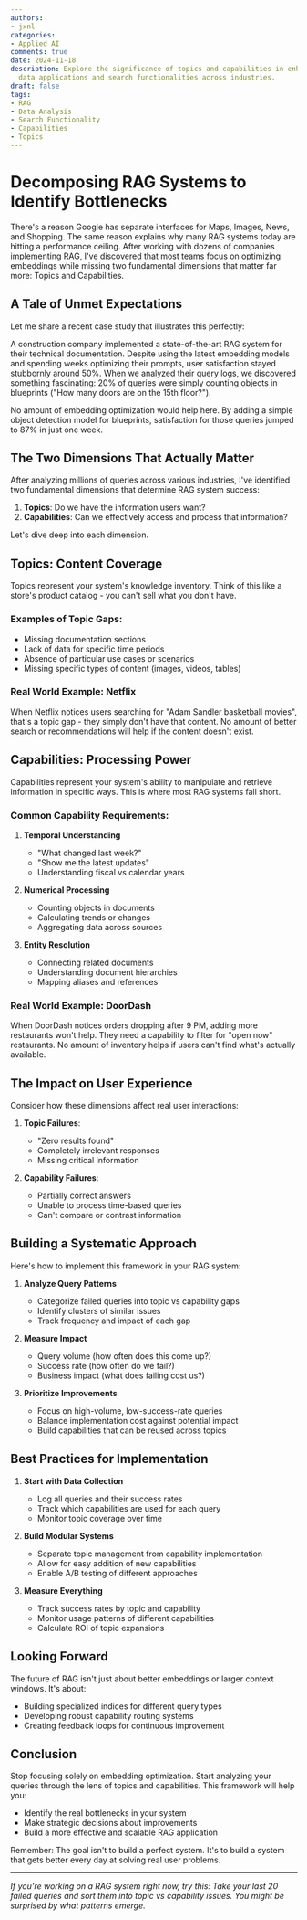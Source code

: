 ```yaml
---
authors:
- jxnl
categories:
- Applied AI
comments: true
date: 2024-11-18
description: Explore the significance of topics and capabilities in enhancing RAG
  data applications and search functionalities across industries.
draft: false
tags:
- RAG
- Data Analysis
- Search Functionality
- Capabilities
- Topics
---
```


# Decomposing RAG Systems to Identify Bottlenecks

There's a reason Google has separate interfaces for Maps, Images, News, and Shopping. The same reason explains why many RAG systems today are hitting a performance ceiling. After working with dozens of companies implementing RAG, I've discovered that most teams focus on optimizing embeddings while missing two fundamental dimensions that matter far more: Topics and Capabilities.

## A Tale of Unmet Expectations 

Let me share a recent case study that illustrates this perfectly:

A construction company implemented a state-of-the-art RAG system for their technical documentation. Despite using the latest embedding models and spending weeks optimizing their prompts, user satisfaction stayed stubbornly around 50%. When we analyzed their query logs, we discovered something fascinating: 20% of queries were simply counting objects in blueprints ("How many doors are on the 15th floor?").

No amount of embedding optimization would help here. By adding a simple object detection model for blueprints, satisfaction for those queries jumped to 87% in just one week.

## The Two Dimensions That Actually Matter

After analyzing millions of queries across various industries, I've identified two fundamental dimensions that determine RAG system success:

1. **Topics**: Do we have the information users want?
2. **Capabilities**: Can we effectively access and process that information?

Let's dive deep into each dimension.

## Topics: Content Coverage

Topics represent your system's knowledge inventory. Think of this like a store's product catalog - you can't sell what you don't have.

### Examples of Topic Gaps:
- Missing documentation sections
- Lack of data for specific time periods
- Absence of particular use cases or scenarios
- Missing specific types of content (images, videos, tables)

### Real World Example: Netflix
When Netflix notices users searching for "Adam Sandler basketball movies", that's a topic gap - they simply don't have that content. No amount of better search or recommendations will help if the content doesn't exist.

## Capabilities: Processing Power

Capabilities represent your system's ability to manipulate and retrieve information in specific ways. This is where most RAG systems fall short.

### Common Capability Requirements:

1. **Temporal Understanding**
   - "What changed last week?"
   - "Show me the latest updates"
   - Understanding fiscal vs calendar years

2. **Numerical Processing**
   - Counting objects in documents
   - Calculating trends or changes
   - Aggregating data across sources

3. **Entity Resolution**
   - Connecting related documents
   - Understanding document hierarchies
   - Mapping aliases and references

### Real World Example: DoorDash
When DoorDash notices orders dropping after 9 PM, adding more restaurants won't help. They need a capability to filter for "open now" restaurants. No amount of inventory helps if users can't find what's actually available.

## The Impact on User Experience

Consider how these dimensions affect real user interactions:

1. **Topic Failures**:
   - "Zero results found"
   - Completely irrelevant responses
   - Missing critical information

2. **Capability Failures**:
   - Partially correct answers
   - Unable to process time-based queries
   - Can't compare or contrast information

## Building a Systematic Approach

Here's how to implement this framework in your RAG system:

1. **Analyze Query Patterns**
   - Categorize failed queries into topic vs capability gaps
   - Identify clusters of similar issues
   - Track frequency and impact of each gap

2. **Measure Impact**
   - Query volume (how often does this come up?)
   - Success rate (how often do we fail?)
   - Business impact (what does failing cost us?)

3. **Prioritize Improvements**
   - Focus on high-volume, low-success-rate queries
   - Balance implementation cost against potential impact
   - Build capabilities that can be reused across topics

## Best Practices for Implementation

1. **Start with Data Collection**
   - Log all queries and their success rates
   - Track which capabilities are used for each query
   - Monitor topic coverage over time

2. **Build Modular Systems**
   - Separate topic management from capability implementation
   - Allow for easy addition of new capabilities
   - Enable A/B testing of different approaches

3. **Measure Everything**
   - Track success rates by topic and capability
   - Monitor usage patterns of different capabilities
   - Calculate ROI of topic expansions

## Looking Forward

The future of RAG isn't just about better embeddings or larger context windows. It's about:
- Building specialized indices for different query types
- Developing robust capability routing systems
- Creating feedback loops for continuous improvement

## Conclusion

Stop focusing solely on embedding optimization. Start analyzing your queries through the lens of topics and capabilities. This framework will help you:
- Identify the real bottlenecks in your system
- Make strategic decisions about improvements
- Build a more effective and scalable RAG application

Remember: The goal isn't to build a perfect system. It's to build a system that gets better every day at solving real user problems.

---

*If you're working on a RAG system right now, try this: Take your last 20 failed queries and sort them into topic vs capability issues. You might be surprised by what patterns emerge.*